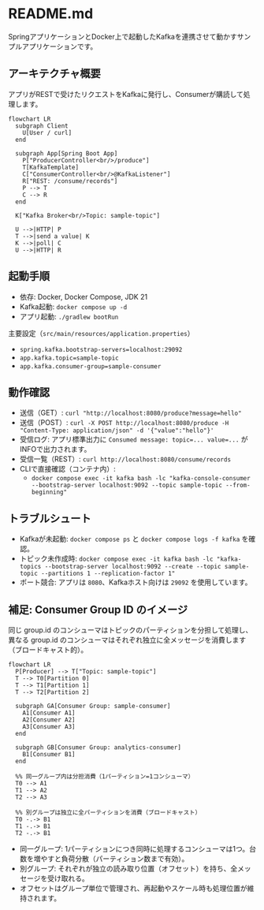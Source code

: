 # README.md

SpringアプリケーションとDocker上で起動したKafkaを連携させて動かすサンプルアプリケーションです。

## アーキテクチャ概要
アプリがRESTで受けたリクエストをKafkaに発行し、Consumerが購読して処理します。

```mermaid
flowchart LR
  subgraph Client
    U[User / curl]
  end

  subgraph App[Spring Boot App]
    P["ProducerController<br/>/produce"]
    T[KafkaTemplate]
    C["ConsumerController<br/>@KafkaListener"]
    R["REST: /consume/records"]
    P --> T
    C --> R
  end

  K["Kafka Broker<br/>Topic: sample-topic"]

  U -->|HTTP| P
  T -->|send a value| K
  K -->|poll| C
  U -->|HTTP| R
```

## 起動手順
- 依存: Docker, Docker Compose, JDK 21
- Kafka起動: `docker compose up -d`
- アプリ起動: `./gradlew bootRun`

主要設定（`src/main/resources/application.properties`）
- `spring.kafka.bootstrap-servers=localhost:29092`
- `app.kafka.topic=sample-topic`
- `app.kafka.consumer-group=sample-consumer`

## 動作確認
- 送信（GET）: `curl "http://localhost:8080/produce?message=hello"`
- 送信（POST）: `curl -X POST http://localhost:8080/produce -H "Content-Type: application/json" -d '{"value":"hello"}'`
- 受信ログ: アプリ標準出力に `Consumed message: topic=... value=...` がINFOで出力されます。
- 受信一覧（REST）: `curl http://localhost:8080/consume/records`
- CLIで直接確認（コンテナ内）:
  - `docker compose exec -it kafka bash -lc "kafka-console-consumer --bootstrap-server localhost:9092 --topic sample-topic --from-beginning"`

## トラブルシュート
- Kafkaが未起動: `docker compose ps` と `docker compose logs -f kafka` を確認。
- トピック未作成時: `docker compose exec -it kafka bash -lc "kafka-topics --bootstrap-server localhost:9092 --create --topic sample-topic --partitions 1 --replication-factor 1"`
- ポート競合: アプリは `8080`、Kafkaホスト向けは `29092` を使用しています。

## 補足: Consumer Group ID のイメージ
同じ group.id のコンシューマはトピックのパーティションを分担して処理し、異なる group.id のコンシューマはそれぞれ独立に全メッセージを消費します（ブロードキャスト的）。

```mermaid
flowchart LR
  P[Producer] --> T["Topic: sample-topic"]
  T --> T0[Partition 0]
  T --> T1[Partition 1]
  T --> T2[Partition 2]

  subgraph GA[Consumer Group: sample-consumer]
    A1[Consumer A1]
    A2[Consumer A2]
    A3[Consumer A3]
  end

  subgraph GB[Consumer Group: analytics-consumer]
    B1[Consumer B1]
  end

  %% 同一グループ内は分担消費（1パーティション=1コンシューマ）
  T0 --> A1
  T1 --> A2
  T2 --> A3

  %% 別グループは独立に全パーティションを消費（ブロードキャスト）
  T0 -.-> B1
  T1 -.-> B1
  T2 -.-> B1
```

- 同一グループ: 1パーティションにつき同時に処理するコンシューマは1つ。台数を増やすと負荷分散（パーティション数まで有効）。
- 別グループ: それぞれが独立の読み取り位置（オフセット）を持ち、全メッセージを受け取れる。
- オフセットはグループ単位で管理され、再起動やスケール時も処理位置が維持されます。
